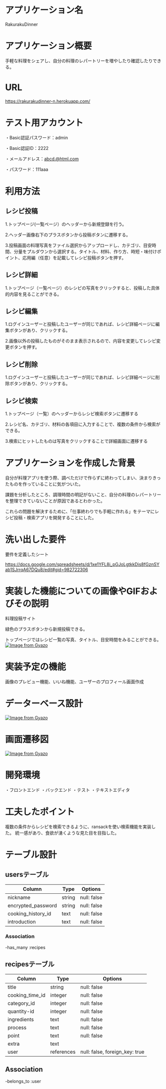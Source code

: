 # アプリケーション名
RakurakuDinner

# アプリケーション概要
手軽な料理をシェアし、自分の料理のレパートリーを増やしたり確認したりできる。

# URL
https://rakurakudinner-n.herokuapp.com/

# テスト用アカウント
・Basic認証パスワード：admin

・Basic認証ID：2222

・メールアドレス：abcd.@html.com

・パスワード：111aaa

# 利用方法
## レシピ投稿
1.トップページ(一覧ページ）のヘッダーから新規登録を行う。

2.ヘッダー画像右下のプラスボタンから投稿ボタンに遷移する。

3.投稿画面の料理写真をファイル選択からアップロードし、カテゴリ、目安時間、分量をプルダウンから選択する。タイトル、材料、作り方、時短・味付けポイント、応用編（任意）を記載してレシピ投稿ボタンを押す。

## レシピ詳細
1.トップページ（一覧ページ）のレシピの写真をクリックすると、投稿した具体的内容を見ることができる。

## レシピ編集
1.ログインユーザーと投稿したユーザーが同じであれば、レシピ詳細ページに編集ボタンがあり、クリックする。

2.画像以外の投稿したものがそのまま表示されるので、内容を変更してレシピ変更ボタンを押す。

## レシピ削除
1.ログインユーザーと投稿したユーザーが同じであれば、レシピ詳細ページに削除ボタンがあり、クリックする。

## レシピ検索
1.トップページ（一覧）のヘッダーからレシピ検索ボタンに遷移する

2.レシピ名、カテゴリ、材料の各項目に入力することで、複数の条件から検索ができる。

3.検索にヒットしたものは写真をクリックすることで詳細画面に遷移する

# アプリケーションを作成した背景
自分が料理アプリを使う際、調べただけで作らずに終わってしまい、決まりきったものを作っていることに気がついた。

課題を分析したところ、調理時間の明記がないこと、自分の料理のレパートリーを整理できていないことが原因であるとわかった。

これらの問題を解決するために、「仕事終わりでも手軽に作れる」をテーマにレシピ投稿・検索アプリを開発することにした。

# 洗い出した要件
要件を定義したシート

https://docs.google.com/spreadsheets/d/1xe1YFL8i_pGJoLgtkkDis8fGznSYab1SJrrqA67DQu8/edit#gid=982722306

# 実装した機能についての画像やGIFおよびその説明
料理投稿サイト

緑色のプラスボタンから新規投稿できる。

トップページではレシピ一覧の写真、タイトル、目安時間をみることができる。
[![Image from Gyazo](https://i.gyazo.com/f2d855c1c08b920c11bf6ef6629a4397.png)](https://gyazo.com/f2d855c1c08b920c11bf6ef6629a4397)

# 実装予定の機能
画像のプレビュー機能、いいね機能、ユーザーのプロフィール画面作成

# データーベース設計
[![Image from Gyazo](https://i.gyazo.com/e7b980e5c2debcf334da9369c966dacc.png)](https://gyazo.com/e7b980e5c2debcf334da9369c966dacc)

# 画面遷移図
[![Image from Gyazo](https://i.gyazo.com/a3415d70fb267ffc0cfc6012e8d8f950.png)](https://gyazo.com/a3415d70fb267ffc0cfc6012e8d8f950)

# 開発環境
・フロントエンド
・バックエンド
・テスト
・テキストエディタ

# 工夫したポイント
複数の条件からレシピを検索できるように、ransackを使い検索機能を実装した。
統一感があり、食欲が湧くような見た目を目指した。


# テーブル設計

## usersテーブル
| Column             | Type       | Options                        |
| ------------------ | ---------- | ------------------------------ |
| nickname           | string     | null: false                    |
| encrypted_password | string     | null: false                    |
| cooking_history_id | text       | null: false                    |
| introduction       | text       | null: false                    |

### Association
-has_many :recipes

## recipesテーブル
| Column             | Type       | Options                        |
| ------------------ | -----------| ------------------------------ |
| title              | string     | null: false                    |
| cooking_time_id    | integer    | null: false                    |
| category_id        | integer    | null: false                    |
| quantity-id        | integer    | null: false                    |
| ingredients        | text       | null: false                    |
| process            | text       | null: false                    |
| point              | text       | null: false                    |
| extra              | text       |                                |
| user               | references | null: false, foreign_key: true |

## Association
-belongs_to :user



